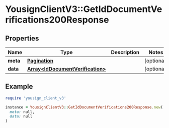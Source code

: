 # YousignClientV3::GetIdDocumentVerifications200Response

## Properties

| Name | Type | Description | Notes |
| ---- | ---- | ----------- | ----- |
| **meta** | [**Pagination**](Pagination.md) |  | [optional] |
| **data** | [**Array&lt;IdDocumentVerification&gt;**](IdDocumentVerification.md) |  | [optional] |

## Example

```ruby
require 'yousign_client_v3'

instance = YousignClientV3::GetIdDocumentVerifications200Response.new(
  meta: null,
  data: null
)
```

